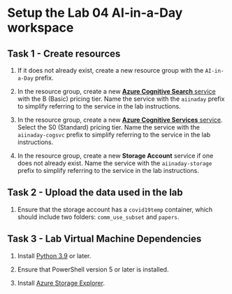 # Setup the Lab 04 AI-in-a-Day workspace

## Task 1 - Create resources

1. If it does not already exist, create a new resource group with the `AI-in-a-Day` prefix.

2. In the resource group, create a new [**Azure Cognitive Search** service](https://portal.azure.com/#create/Microsoft.Search) with the B (Basic) pricing tier. Name the service with the `aiinaday` prefix to simplify referring to the service in the lab instructions.

3. In the resource group, create a new [**Azure Cognitive Services** service](https://portal.azure.com/#create/Microsoft.CognitiveServicesAllInOne). Select the S0 (Standard) pricing tier. Name the service with the `aiinaday-cogsvc` prefix to simplify referring to the service in the lab instructions.

4. In the resource group, create a new **Storage Account** service if one does not already exist. Name the service with the `aiinaday-storage` prefix to simplify referring to the service in the lab instructions. 

## Task 2 - Upload the data used in the lab

1. Ensure that the storage account has a `covid19temp` container, which should include two folders:  `comm_use_subset` and `papers`.

## Task 3 - Lab Virtual Machine Dependencies

1. Install [Python 3.9](https://www.python.org/downloads/) or later.

2. Ensure that PowerShell version 5 or later is installed.

3. Install [Azure Storage Explorer](https://azure.microsoft.com/en-us/features/storage-explorer/).
